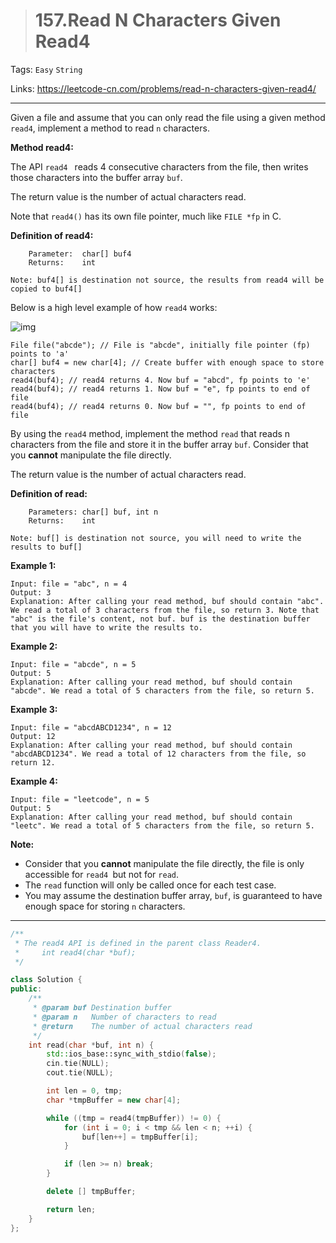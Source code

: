 > # 157.Read N Characters Given Read4

Tags: `Easy` `String`

Links: https://leetcode-cn.com/problems/read-n-characters-given-read4/

------

Given a file and assume that you can only read the file using a given method `read4`, implement a method to read `n` characters.

**Method read4:**

The API `read4 ` reads 4 consecutive characters from the file, then writes those characters into the buffer array `buf`.

The return value is the number of actual characters read.

Note that `read4()` has its own file pointer, much like `FILE *fp` in C.

**Definition of read4:**

```
    Parameter:  char[] buf4
    Returns:    int

Note: buf4[] is destination not source, the results from read4 will be copied to buf4[]
```

Below is a high level example of how `read4` works:

![img](https://assets.leetcode.com/uploads/2020/07/01/157_example.png)

```
File file("abcde"); // File is "abcde", initially file pointer (fp) points to 'a'
char[] buf4 = new char[4]; // Create buffer with enough space to store characters
read4(buf4); // read4 returns 4. Now buf = "abcd", fp points to 'e'
read4(buf4); // read4 returns 1. Now buf = "e", fp points to end of file
read4(buf4); // read4 returns 0. Now buf = "", fp points to end of file
```

By using the `read4` method, implement the method `read` that reads n characters from the file and store it in the buffer array `buf`. Consider that you **cannot** manipulate the file directly.

The return value is the number of actual characters read.

**Definition of read:**

```
    Parameters:	char[] buf, int n
    Returns:	int

Note: buf[] is destination not source, you will need to write the results to buf[]
```

**Example 1:**

```
Input: file = "abc", n = 4
Output: 3
Explanation: After calling your read method, buf should contain "abc". We read a total of 3 characters from the file, so return 3. Note that "abc" is the file's content, not buf. buf is the destination buffer that you will have to write the results to.
```

**Example 2:**

```
Input: file = "abcde", n = 5
Output: 5
Explanation: After calling your read method, buf should contain "abcde". We read a total of 5 characters from the file, so return 5.
```

**Example 3:**

```
Input: file = "abcdABCD1234", n = 12
Output: 12
Explanation: After calling your read method, buf should contain "abcdABCD1234". We read a total of 12 characters from the file, so return 12.
```

**Example 4:**

```
Input: file = "leetcode", n = 5
Output: 5
Explanation: After calling your read method, buf should contain "leetc". We read a total of 5 characters from the file, so return 5.
```

**Note:**

* Consider that you **cannot** manipulate the file directly, the file is only accessible for `read4 `but not for `read`.
* The `read` function will only be called once for each test case.
* You may assume the destination buffer array, `buf`, is guaranteed to have enough space for storing `n` characters.

------

```c++
/**
 * The read4 API is defined in the parent class Reader4.
 *     int read4(char *buf);
 */

class Solution {
public:
    /**
     * @param buf Destination buffer
     * @param n   Number of characters to read
     * @return    The number of actual characters read
     */
    int read(char *buf, int n) {
        std::ios_base::sync_with_stdio(false);
    	cin.tie(NULL);
    	cout.tie(NULL);

        int len = 0, tmp;
        char *tmpBuffer = new char[4];

        while ((tmp = read4(tmpBuffer)) != 0) {
            for (int i = 0; i < tmp && len < n; ++i) {
                buf[len++] = tmpBuffer[i];
            }

            if (len >= n) break;
        }

        delete [] tmpBuffer;

        return len;
    }
};
```



